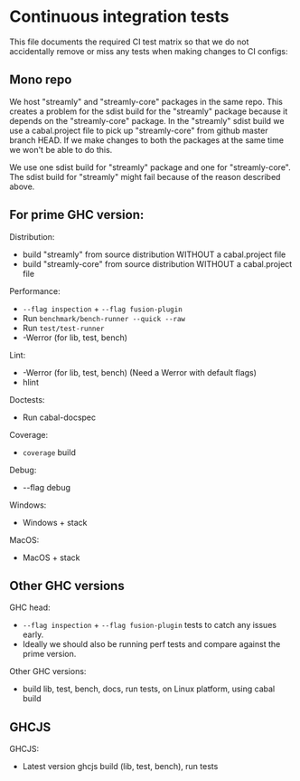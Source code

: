 # Continuous integration tests

This file documents the required CI test matrix so that we do not accidentally
remove or miss any tests when making changes to CI configs:

## Mono repo

We host "streamly" and "streamly-core" packages in the same repo. This
creates a problem for the sdist build for the "streamly" package because
it depends on the "streamly-core" package. In the "streamly" sdist build
we use a cabal.project file to pick up "streamly-core" from github
master branch HEAD. If we make changes to both the packages at the same
time we won't be able to do this.

We use one sdist build for "streamly" package and one for "streamly-core". The
sdist build for "streamly" might fail because of the reason described above.

## For prime GHC version:

Distribution:
  * build "streamly" from source distribution WITHOUT a cabal.project file
  * build "streamly-core" from source distribution WITHOUT a cabal.project file

Performance:
  * `--flag inspection` + `--flag fusion-plugin`
  * Run `benchmark/bench-runner --quick --raw`
  * Run `test/test-runner`
  * -Werror (for lib, test, bench)

Lint:
  * -Werror (for lib, test, bench) (Need a Werror with default flags)
  * hlint

Doctests:
  * Run cabal-docspec

Coverage:
  * `coverage` build

Debug:
  * --flag debug

Windows:
  * Windows + stack

MacOS:
  * MacOS + stack

## Other GHC versions

GHC head:
  * `--flag inspection` + `--flag fusion-plugin` tests to catch any
    issues early.
  * Ideally we should also be running perf tests and compare
    against the prime version.

Other GHC versions:
* build lib, test, bench, docs, run tests, on Linux platform, using
  cabal build

## GHCJS

GHCJS:
* Latest version ghcjs build (lib, test, bench), run tests
